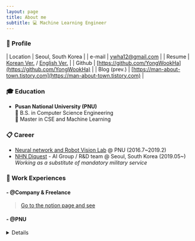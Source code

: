 ```yaml
---
layout: page
title: About me
subtitle: 💻 Machine Learning Engineer
---
```


### 📜 Profile

| Location          | Seoul, South Korea                                                                        |
| e-mail            | ywha12@gmail.com                                                                          |
| Resume            | [Korean Ver.](https://www.notion.so/HA-YongWook-37e5070a68a14d5baf054526650375a7) / [English Ver.](https://www.notion.so/HA-YongWook-ce8168866b2f44d886452457bfef689b) |
| Github            | [https://github.com/YongWookHa](https://github.com/YongWookHa)                            |
| Blog (prev.)      | [https://man-about-town.tistory.com](https://man-about-town.tistory.com)                  |


### 🎓 Education

* **Pusan National University (PNU)**  
📗 B.S. in Computer Science Engineering  
📘 Master in CSE and Machine Learning

### 📋 Career

- [Neural network and Robot Vision Lab](http://harmony.cs.pusan.ac.kr/~wiki/index.php/%EB%8C%80%EB%AC%B8) @ PNU (2016.7~2019.2)
- [NHN Diquest](https://www.diquest.com/) - AI Group / R&D team @ Seoul, South Korea (2019.05~)  
*Working as a substitute of mandatory military service*

### 👔 Work Experiences

#### - @Company & Freelance  

> [Go to the notion page and see](https://www.notion.so/HA-YongWook-ce8168866b2f44d886452457bfef689b)    

#### - @PNU  
<details markdown="1">
  - **Graduation Project (2016)**  
      <details markdown="1">
      <summary>Consumer Appearance Analysis using CNN and Product Recommendation</summary>
      > [Link to the detail Page](https://docs.google.com/document/d/1qZqBvD-krvwL3C6pupa9SHBwrXVaOJpDew5K0vDpO1s/edit)  
      > ![](https://www.dropbox.com/s/cxoivcvo9qzwrk3/Graduation%20Project.png?raw=1)
      >  My role in this project   
      >   1\. Implementing convolutional neural network by CAFFE framework  
      >   2\. Implementing decision making tree using C4.5 algorithm 

      </details>

  - **National Research Project**  
      <details markdown="1">
      <summary>Tracking Underwater object and Clustering behavior patterns by SOM</summary>
      > ![](https://user-images.githubusercontent.com/12293076/51790000-eb893f80-21d2-11e9-8cbb-85a5e7caf225.png)  
      > My role in this project  
      > 1\. Implementing object tracking algorithm using Kalman-filter concept  
      > 2\. Implementing self-organizing map for clustering of object behavior

      </details>

  - **Master's Thesis**  
      <details markdown="1">
      <summary>Photo-Realistic Image Generation Using Variational AutoEncoder and Neural Network based Super-Resolution</summary>
      > [Link to the detail Page](https://yongwookha.github.io/hayongwook-masterpaper/)  
      > generated faces 🔽  
      > ![](https://user-images.githubusercontent.com/12293076/50125807-bd4c4200-02ad-11e9-9112-960302aab16d.png)  
      </details>

  - **Presonal Toy Project**  
      <details markdown="1">
      <summary>Dance like Bruno Mars using Style Transfer</summary>  
      > [Link to the detail Page](https://github.com/YongWookHa/pose2pose)  
      > [![pose2pose-demo](http://img.youtube.com/vi/Nc0LNrzDeXQ/0.jpg)](https://youtu.be/Nc0LNrzDeXQ) 

    </details>

</details>

### 🏆 Awards  
* 2nd Prize @ Creative Promotional Video Contest for Ireland -by Ireland Embassy in S.Korea  
* Participation Prize @ Fintech Creative Idea Contest 2016 -by Busan City

### 📌 Skills  
* **Programming Languages** : Python, C, C++, Java   
* **Deep Learning Frameworks** : Pytorch, Tensorflow   
* **Human Languages** : English - fluent level, Korean - Native  
